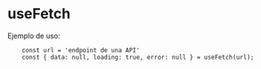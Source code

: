 # useFetch

Ejemplo de uso:

```
    const url = 'endpoint de una API'
    const { data: null, loading: true, error: null } = useFetch(url);
```

